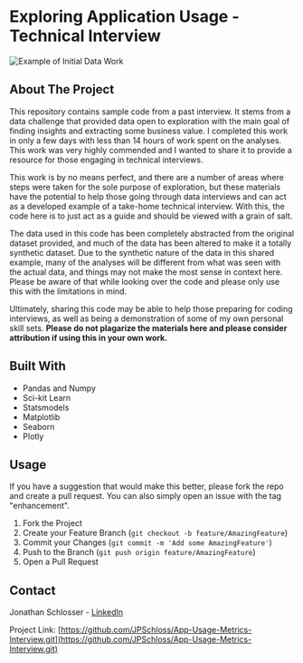 # Exploring Application Usage - Technical Interview

![Example of Initial Data Work](DataExplore.gif)

<!-- ABOUT THE PROJECT -->
## About The Project
This repository contains sample code from a past interview. It stems from a data challenge that provided data open to exploration with the main goal of finding insights and extracting some business value. I completed this work in only a few days with less than 14 hours of work spent on the analyses. This work was very highly commended and I wanted to share it to provide a resource for those engaging in technical interviews. 

This work is by no means perfect, and there are a number of areas where steps were taken for the sole purpose of exploration, but these materials have the potential to help those going through data interviews and can act as a developed example of a take-home technical interview. With this, the code here is to just act as a guide and should be viewed with a grain of salt. 

The data used in this code has been completely abstracted from the original dataset provided, and much of the data has been altered to make it a totally synthetic dataset. Due to the synthetic nature of the data in this shared example, many of the analyses will be different from what was seen with the actual data, and things may not make the most sense in context here. Please be aware of that while looking over the code and please only use this with the limitations in mind. 

Ultimately, sharing this code may be able to help those preparing for coding interviews, as well as being a demonstration of some of my own personal skill sets. **Please do not plagarize the materials here and please consider attribution if using this in your own work.**


## Built With

* Pandas and Numpy
* Sci-kit Learn
* Statsmodels
* Matplotlib
* Seaborn
* Plotly

## Usage

If you have a suggestion that would make this better, please fork the repo and create a pull request. You can also simply open an issue with the tag "enhancement".

1. Fork the Project
2. Create your Feature Branch (`git checkout -b feature/AmazingFeature`)
3. Commit your Changes (`git commit -m 'Add some AmazingFeature'`)
4. Push to the Branch (`git push origin feature/AmazingFeature`)
5. Open a Pull Request

## Contact

Jonathan Schlosser - [LinkedIn](https://www.linkedin.com/in/jonathanphilipschlosser/) 

Project Link: [https://github.com/JPSchloss/App-Usage-Metrics-Interview.git](https://github.com/JPSchloss/App-Usage-Metrics-Interview.git)
